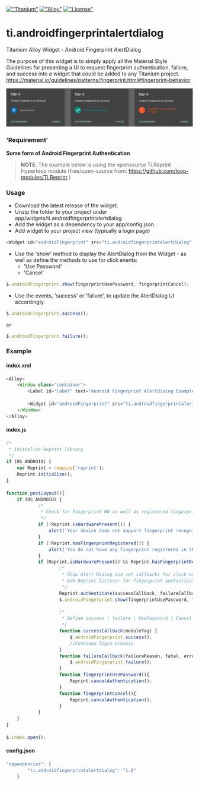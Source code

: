 [!["Titanium"](http://www-static.appcelerator.com/badges/titanium-git-badge-sq.png)](http://www.appcelerator.com/titanium/)
[!["Alloy"](http://www-static.appcelerator.com/badges/alloy-git-badge-sq.png)](http://www.appcelerator.com/alloy/)
[!["License"](http://img.shields.io/badge/license-Apache%202.0-blue.svg?style=flat)](http://choosealicense.com/licenses/apache-2.0/)

# ti.androidfingerprintalertdialog
Titanium Alloy Widget - Android Fingerprint AlertDialog

The purpose of this widget is to simply apply all the Material Style Guidelines for presenting a UI to request fingerprint authentication, failure, and success into a widget that could be added to any Titanium project.
https://material.io/guidelines/patterns/fingerprint.html#fingerprint-behavior


![Alt text](android_fingerprint_states.png)


### 'Requirement'
**Some form of Android Fingerprint Authentication**

> **NOTE**: The example below is using the opensource Ti.Reprint Hyperloop module (free/open-source from: https://github.com/loop-modules/Ti.Reprint )


### Usage
* Download the latest release of the widget.
* Unzip the folder to your project under app/widgets/ti.androidfingerprintalertdialog
* Add the widget as a dependency to your app/config.json
* Add widget to your project view (typically a login page)
```javascript
<Widget id="androidFingerprint" src="ti.androidfingerprintalertdialog" />
```
* Use the 'show' method to display the AlertDialog from the Widget - as well as define the methods to use for click events:
	* 'Use Password'
	* 'Cancel'
```javascript
$.androidFingerprint.show(fingerprintUsePassword, fingerprintCancel);
```
* Use the events, 'success' or 'failure', to update the AlertDialog UI accordingly.
```javascript
$.androidFingerprint.success();
```
	or
```javascript
$.androidFingerprint.failure();
```



### Example
#### index.xml
```javascript
<Alloy>
	<Window class="container">
		<Label id="label" text="Android Fingerprint AlertDialog Example" />

		<Widget id="androidFingerprint" src="ti.androidfingerprintalertdialog" />
	</Window>
</Alloy>
```

#### index.js
```javascript
/*
 * Initialize Reprint library
 */
if (OS_ANDROID) {
	var Reprint = require('reprint');
	Reprint.initialize();
}

function postLayout(){
	if (OS_ANDROID) {
			/*
			 * Check for Fingerprint HW as well as registered fingerprints
			 */
			if (!Reprint.isHardwarePresent()) {
			    alert('Your device does not support fingerprint recognition.');
			}
			if (!Reprint.hasFingerprintRegistered()) {
			    alert('You do not have any fingerprint registered in this device.');
			}
			if (Reprint.isHardwarePresent() && Reprint.hasFingerprintRegistered()) {
					/*
					 * Show Alert Dialog and set callbacks for click events 'Use Password' & 'Cancel'
					 * Add Reprint listener for fingerprint authentication
					 */
					Reprint.authenticate(successCallback, failureCallback);
					$.androidFingerprint.show(fingerprintUsePassword, fingerprintCancel);

					/*
					 * Define success | failure | UsePassword | Cancel
					 */
					function successCallback(moduleTag) {
						$.androidFingerprint.success();
						//Continue login process
					}
					function failureCallback(failureReason, fatal, errorMessage, moduleTag, errorCode) {
						$.androidFingerprint.failure();
					}
					function fingerprintUsePassword(){
						Reprint.cancelAuthentication();
					}
					function fingerprintCancel(){
						Reprint.cancelAuthentication();
					}
			}
	}
}

$.index.open();
```

#### config.json
```javascript
"dependencies": {
        "ti.androidfingerprintalertdialog": "1.0"
    }
```
